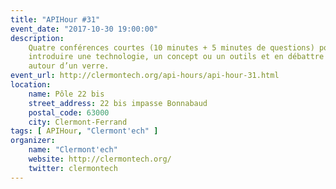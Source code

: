 ```yaml
---
title: "APIHour #31"
event_date: "2017-10-30 19:00:00"
description:
    Quatre conférences courtes (10 minutes + 5 minutes de questions) pour
    introduire une technologie, un concept ou un outils et en débattre ensuite
    autour d’un verre.
event_url: http://clermontech.org/api-hours/api-hour-31.html
location:
    name: Pôle 22 bis
    street_address: 22 bis impasse Bonnabaud
    postal_code: 63000
    city: Clermont-Ferrand
tags: [ APIHour, "Clermont'ech" ]
organizer:
    name: "Clermont'ech"
    website: http://clermontech.org/
    twitter: clermontech
---
```

